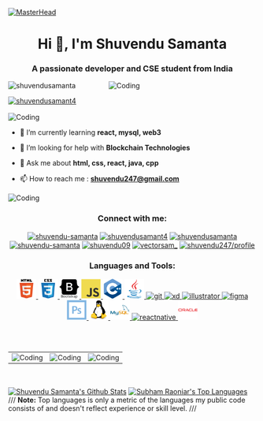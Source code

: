 [![MasterHead](https://user-images.githubusercontent.com/74038190/213910845-af37a709-8995-40d6-be59-724526e3c3d7.gif)](https://www.linkedin.com/in/shuvendu-samanta/)
<h1 align="center">Hi 👋, I'm Shuvendu Samanta</h1>
<h3 align="center">A passionate developer and CSE student from India</h3>
<img align="right" alt="Coding" width="300" src="https://user-images.githubusercontent.com/74038190/218265814-3084a4ba-809c-4135-afc0-8685d0f634b3.gif">

<p align="left"> <img src="https://komarev.com/ghpvc/?username=shuvendusamanta&label=Profile%20views&color=0e75b6&style=flat" alt="shuvendusamanta" /> </p>

<p align="left"> <a href="https://twitter.com/shuvendusamant4" target="blank"><img src="https://img.shields.io/twitter/follow/shuvendusamant4?logo=twitter&style=for-the-badge" alt="shuvendusamant4" /></a> </p>

<img align="center" alt="Coding" width="500" src="https://user-images.githubusercontent.com/74038190/212284115-f47cd8ff-2ffb-4b04-b5bf-4d1c14c0247f.gif">

- 🌱 I’m currently learning **react, mysql, web3**

- 🤝 I’m looking for help with **Blockchain Technologies**

- 💬 Ask me about **html, css, react, java, cpp**

- 📫 How to reach me : **shuvendu247@gmail.com**

<img align="center" alt="Coding" width="500" src="https://user-images.githubusercontent.com/74038190/212284115-f47cd8ff-2ffb-4b04-b5bf-4d1c14c0247f.gif">

<h3 align="center">Connect with me:</h3>
<p align="center">
<a href="https://linkedin.com/in/shuvendu-samanta" target="blank"><img align="center" src="https://raw.githubusercontent.com/rahuldkjain/github-profile-readme-generator/master/src/images/icons/Social/linked-in-alt.svg" alt="shuvendu-samanta" height="30" width="40" /></a>
<a href="https://twitter.com/shuvendusamant4" target="blank"><img align="center" src="https://raw.githubusercontent.com/rahuldkjain/github-profile-readme-generator/master/src/images/icons/Social/twitter.svg" alt="shuvendusamant4" height="30" width="40" /></a>
<a href="https://www.leetcode.com/shuvendusamanta" target="blank"><img align="center" src="https://raw.githubusercontent.com/rahuldkjain/github-profile-readme-generator/master/src/images/icons/Social/leet-code.svg" alt="shuvendusamanta" height="30" width="40" /></a>
<a href="https://stackoverflow.com/users/shuvendu-samanta" target="blank"><img align="center" src="https://raw.githubusercontent.com/rahuldkjain/github-profile-readme-generator/master/src/images/icons/Social/stack-overflow.svg" alt="shuvendu-samanta" height="30" width="40" /></a>
<a href="https://fb.com/shuvendu09" target="blank"><img align="center" src="https://raw.githubusercontent.com/rahuldkjain/github-profile-readme-generator/master/src/images/icons/Social/facebook.svg" alt="shuvendu09" height="30" width="40" /></a>
<a href="https://instagram.com/vectorsam_" target="blank"><img align="center" src="https://raw.githubusercontent.com/rahuldkjain/github-profile-readme-generator/master/src/images/icons/Social/instagram.svg" alt="vectorsam_" height="30" width="40" /></a>
<a href="https://auth.geeksforgeeks.org/user/shuvendu247/profile" target="blank"><img align="center" src="https://raw.githubusercontent.com/rahuldkjain/github-profile-readme-generator/master/src/images/icons/Social/geeks-for-geeks.svg" alt="shuvendu247/profile" height="30" width="40" /></a>
</p>

<h3 align="center">Languages and Tools:</h3>
<p align="center"> <a href="https://www.w3.org/html/" target="_blank" rel="noreferrer"> <img src="https://raw.githubusercontent.com/devicons/devicon/master/icons/html5/html5-original-wordmark.svg" alt="html5" width="40" height="40"/> </a> <a href="https://www.w3schools.com/css/" target="_blank" rel="noreferrer"> <img src="https://raw.githubusercontent.com/devicons/devicon/master/icons/css3/css3-original-wordmark.svg" alt="css3" width="40" height="40"/> </a> <a href="https://getbootstrap.com" target="_blank" rel="noreferrer"> <img src="https://raw.githubusercontent.com/devicons/devicon/master/icons/bootstrap/bootstrap-plain-wordmark.svg" alt="bootstrap" width="40" height="40"/> </a> <a href="https://developer.mozilla.org/en-US/docs/Web/JavaScript" target="_blank" rel="noreferrer"> <img src="https://raw.githubusercontent.com/devicons/devicon/master/icons/javascript/javascript-original.svg" alt="javascript" width="40" height="40"/> </a> <a href="https://www.w3schools.com/cpp/" target="_blank" rel="noreferrer"> <img src="https://raw.githubusercontent.com/devicons/devicon/master/icons/cplusplus/cplusplus-original.svg" alt="cplusplus" width="40" height="40"/> </a> <a href="https://www.java.com" target="_blank" rel="noreferrer"> <img src="https://raw.githubusercontent.com/devicons/devicon/master/icons/java/java-original.svg" alt="java" width="40" height="40"/> </a> <a href="https://git-scm.com/" target="_blank" rel="noreferrer"> <img src="https://www.vectorlogo.zone/logos/git-scm/git-scm-icon.svg" alt="git" width="40" height="40"/> </a> <a href="https://www.adobe.com/products/xd.html" target="_blank" rel="noreferrer"> <img src="https://cdn.worldvectorlogo.com/logos/adobe-xd.svg" alt="xd" width="40" height="40"/> </a> <a href="https://www.adobe.com/in/products/illustrator.html" target="_blank" rel="noreferrer"> <img src="https://www.vectorlogo.zone/logos/adobe_illustrator/adobe_illustrator-icon.svg" alt="illustrator" width="40" height="40"/> </a>  <a href="https://www.figma.com/" target="_blank" rel="noreferrer"> <img src="https://www.vectorlogo.zone/logos/figma/figma-icon.svg" alt="figma" width="40" height="40"/> </a> <a href="https://www.photoshop.com/en" target="_blank" rel="noreferrer"> <img src="https://raw.githubusercontent.com/devicons/devicon/master/icons/photoshop/photoshop-line.svg" alt="photoshop" width="40" height="40"/> </a> <a href="https://www.linux.org/" target="_blank" rel="noreferrer"> <img src="https://raw.githubusercontent.com/devicons/devicon/master/icons/linux/linux-original.svg" alt="linux" width="40" height="40"/> </a> <a href="https://www.mysql.com/" target="_blank" rel="noreferrer"> <img src="https://raw.githubusercontent.com/devicons/devicon/master/icons/mysql/mysql-original-wordmark.svg" alt="mysql" width="40" height="40"/> </a> <a href="https://reactnative.dev/" target="_blank" rel="noreferrer"> <img src="https://reactnative.dev/img/header_logo.svg" alt="reactnative" width="40" height="40"/> </a> <a href="https://www.oracle.com/" target="_blank" rel="noreferrer"> <img src="https://raw.githubusercontent.com/devicons/devicon/master/icons/oracle/oracle-original.svg" alt="oracle" width="40" height="40"/> </a> </p>
<br>
<br>

<table align="center" border="0">
  <tr>
    <td><img alt="Coding" width="250" src="https://user-images.githubusercontent.com/74038190/221352989-518609ab-b4d1-459e-929f-a08cd2bd9b3c.gif"></td>
    <td><img alt="Coding" width="150" height="150" src="https://user-images.githubusercontent.com/74038190/212284087-bbe7e430-757e-4901-90bf-4cd2ce3e1852.gif"></td>
    <td><img alt="Coding" width="280" src="https://user-images.githubusercontent.com/74038190/219923809-b86dc415-a0c2-4a38-bc88-ad6cf06395a8.gif"></td>
  </tr>
</table>

<br><br/>
    <a href="https://github.com/ShuvenduSamanta/github-readme-stats"><img alt="Shuvendu Samanta's Github Stats" src="https://github-readme-stats.vercel.app/api?username=ShuvenduSamanta&show_icons=true&count_private=true&theme=react&hide_border=true&bg_color=0D1117" /></a>
  <a href="https://github.com/ShuvenduSamanta/github-readme-stats"><img alt="Subham Raoniar's Top Languages" src="https://github-readme-stats.vercel.app/api/top-langs/?username=ShuvenduSamanta&langs_count=8&count_private=true&layout=compact&theme=react&hide_border=true&bg_color=0D1117" /></a>
  <br/>
 /// <b>Note:</b> Top languages is only a metric of the languages my public code consists of and doesn't reflect experience or skill level. ///
